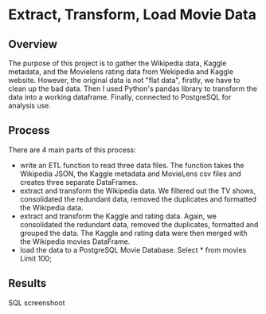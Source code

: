 # Extract, Transform, Load Movie Data
## Overview
The purpose of this project is to gather the Wikipedia data, Kaggle metadata, and the Movielens rating data from Wekipedia and Kaggle website. However, the original data is not "flat data", firstly, we have to clean up the bad data. Then I used Python's pandas library to transform the data into a working dataframe. Finally, connected to PostgreSQL for analysis use.

## Process
There are 4 main parts of this process:
- write an ETL function to read three data files.
The function takes the Wikipedia JSON, the Kaggle metadata and MovieLens csv files and creates three separate DataFrames.
- extract and transform the Wikipedia data.
We filtered out the TV shows, consolidated the redundant data, removed the duplicates and formatted the Wikipedia data.
- extract and transform the Kaggle and rating data.
Again, we consolidated the redundant data, removed the duplicates, formatted and grouped the data.
The Kaggle and rating data were then merged with the Wikipedia movies DataFrame.
- load the data to a PostgreSQL Movie Database.
Select * from movies
Limit 100; 
## Results
SQL screenshoot
